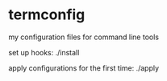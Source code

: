 termconfig
==========

my configuration files for command line tools

set up hooks:
./install

apply configurations for the first time:
./apply

